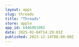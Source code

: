 ```yaml
---
layout: apps
slug: threads
title: "Threads"
store: apple
app_id: 6446901002
date: 2025-02-04T14:29:03Z
published: 2023-12-14T08:00:00Z
---
```

